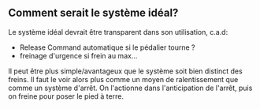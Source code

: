 ## Comment serait le système idéal?
Le système idéal devrait être transparent dans son utilisation, c.a.d:

* Release Command automatique si le pédalier tourne ?  
* freinage d'urgence si frein au max... 

Il peut être plus simple/avantageux que le système soit bien distinct des freins. Il faut le voir alors plus comme un moyen de ralentissement que comme un système d'arrêt. On l'actionne dans l'anticipation de l'arrêt, puis on freine pour poser le pied à terre.
